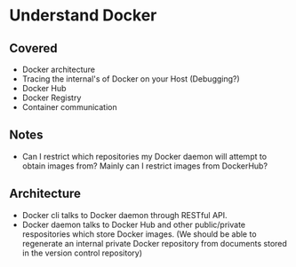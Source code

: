# Understand Docker

## Covered

- Docker architecture
- Tracing the internal's of Docker on your Host (Debugging?)
- Docker Hub
- Docker Registry
- Container communication

## Notes

- Can I restrict which repositories my Docker daemon will attempt to obtain
images from? Mainly can I restrict images from DockerHub?

## Architecture

- Docker cli talks to Docker daemon through RESTful API.
- Docker daemon talks to Docker Hub and other public/private respositories which
store Docker images. (We should be able to regenerate an internal private
Docker repository from documents stored in the version control repository)
